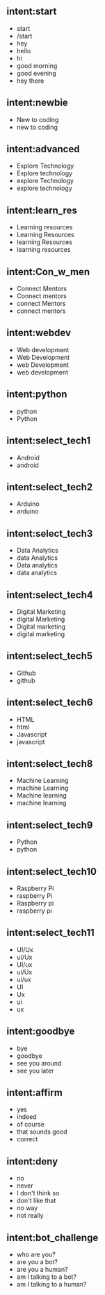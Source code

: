 ## intent:start
- start
- /start
- hey
- hello
- hi
- good morning
- good evening
- hey there

## intent:newbie
- New to coding
- new to coding

## intent:advanced
- Explore Technology
- Explore technology
- explore Technology
- explore technology

## intent:learn_res
- Learning resources
- Learning Resources
- learning Resources
- learning resources

## intent:Con_w_men
- Connect Mentors
- Connect mentors
- connect Mentors
- connect mentors

## intent:webdev
- Web development
- Web Development
- web Development
- web development

## intent:python
- python
- Python

## intent:select_tech1
- Android
- android

## intent:select_tech2
- Arduino
- arduino

## intent:select_tech3
- Data Analytics
- data Analytics
- Data analytics
- data analytics

## intent:select_tech4
- Digital Marketing
- digital Marketing
- Digital marketing
- digital marketing

## intent:select_tech5
- Github
- github

## intent:select_tech6
- HTML
- html
- Javascript
- javascript

## intent:select_tech8
- Machine Learning
- machine Learning
- Machine learning
- machine learning

## intent:select_tech9
- Python
- python

## intent:select_tech10
- Raspberry Pi
- raspberry Pi
- Raspberry pi
- raspberry pi

## intent:select_tech11
- UI/Ux
- uI/Ux
- UI/ux
- ui/Ux
- ui/ux
- UI
- Ux
- ui
- ux

## intent:goodbye
- bye
- goodbye
- see you around
- see you later

## intent:affirm
- yes
- indeed
- of course
- that sounds good
- correct

## intent:deny
- no
- never
- I don't think so
- don't like that
- no way
- not really

## intent:bot_challenge
- who are you?
- are you a bot?
- are you a human?
- am I talking to a bot?
- am I talking to a human?
